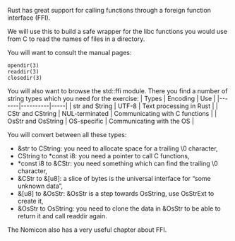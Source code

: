 Rust has great support for calling functions through a foreign function interface (FFI).

We will use this to build a safe wrapper for the libc functions you would use from C to read the names of files in a directory.

You will want to consult the manual pages:

    opendir(3)
    readdir(3)
    closedir(3)

You will also want to browse the std::ffi module. There you find a number of string types which you need for the exercise:
| Types | Encoding | Use |
|-------|----------|-----|
| str and String | UTF-8 | Text processing in Rust |
| CStr and CString | NUL-terminated | Communicating with C functions |
| OsStr and OsString | OS-specific | Communicating with the OS |

You will convert between all these types:

- &str to CString: you need to allocate space for a trailing \0 character,
- CString to *const i8: you need a pointer to call C functions,
- *const i8 to &CStr: you need something which can find the trailing \0 character,
- &CStr to &[u8]: a slice of bytes is the universal interface for “some unknown data”,
- &[u8] to &OsStr: &OsStr is a step towards OsString, use OsStrExt to create it,
- &OsStr to OsString: you need to clone the data in &OsStr to be able to return it and call readdir again.

The Nomicon also has a very useful chapter about FFI.